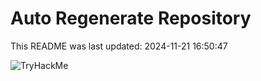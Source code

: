 # Auto Regenerate Repository

This README was last updated: 2024-11-21 16:50:47

 ![TryHackMe](https://tryhackme.com/badge/533634)